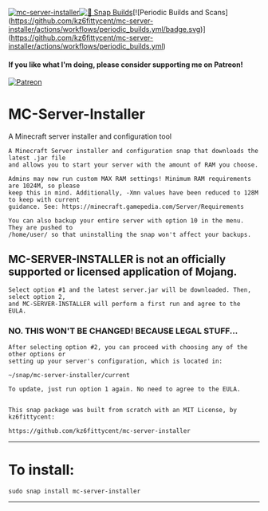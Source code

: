 [![mc-server-installer](https://snapcraft.io//mc-server-installer/badge.svg)](https://snapcraft.io/mc-server-installer)[![🧪 Snap Builds](https://github.com/kz6fittycent/mc-server-installer/workflows/%F0%9F%A7%AA%20Snap%20Builds/badge.svg)](https://github.com/kz6fittycent/mc-server-installer/actions?query=workflow:"🧪+Snap+Builds")[![Periodic Builds and Scans](https://github.com/kz6fittycent/mc-server-installer/actions/workflows/periodic_builds.yml/badge.svg)](https://github.com/kz6fittycent/mc-server-installer/actions/workflows/periodic_builds.yml)

#### If you like what I'm doing, please consider supporting me on Patreon!
[![Patreon](https://img.shields.io/badge/Patreon-F96854?style=for-the-badge&logo=patreon&logoColor=white)](https://www.patreon.com/kz6fittycent)  

# MC-Server-Installer
A Minecraft server installer and configuration tool

    A Minecraft Server installer and configuration snap that downloads the latest .jar file 
    and allows you to start your server with the amount of RAM you choose. 
    
    Admins may now run custom MAX RAM settings! Minimum RAM requirements are 1024M, so please
    keep this in mind. Additionally, -Xmn values have been reduced to 128M to keep with current
    guidance. See: https://minecraft.gamepedia.com/Server/Requirements 
    
    You can also backup your entire server with option 10 in the menu. They are pushed to
    /home/user/ so that uninstalling the snap won't affect your backups. 

## MC-SERVER-INSTALLER is not an officially supported or licensed application of Mojang.

    Select option #1 and the latest server.jar will be downloaded. Then, select option 2,
    and MC-SERVER-INSTALLER will perform a first run and agree to the EULA.

### NO. THIS WON'T BE CHANGED! BECAUSE LEGAL STUFF...

    After selecting option #2, you can proceed with choosing any of the other options or
    setting up your server's configuration, which is located in:

 ```
 ~/snap/mc-server-installer/current
 ```
    To update, just run option 1 again. No need to agree to the EULA. 


    This snap package was built from scratch with an MIT License, by kz6fittycent:
 
    https://github.com/kz6fittycent/mc-server-installer

------------------------------------------------------------------

# To install:
`sudo snap install mc-server-installer`

-------------------------------------------------------------------

